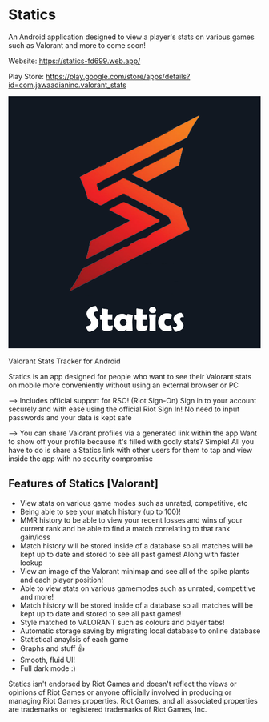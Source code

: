 # Statics
An Android application designed to view a player's stats on various games such as Valorant and more to come soon!

Website: https://statics-fd699.web.app/

Play Store: https://play.google.com/store/apps/details?id=com.jawaadianinc.valorant_stats

![Screenshot](fulllogo.png)

Valorant Stats Tracker for Android

Statics is an app designed for people who want to see their Valorant stats on mobile more conveniently without using an external browser or PC

--> Includes official support for RSO! (Riot Sign-On)
Sign in to your account securely and with ease using the official Riot Sign In!
No need to input passwords and your data is kept safe

--> You can share Valorant profiles via a generated link within the app
Want to show off your profile because it's filled with godly stats? Simple! All you have to do is share a Statics link with other users for them to tap and view inside the app with no security compromise

## Features of Statics [Valorant]
- View stats on various game modes such as unrated, competitive, etc
- Being able to see your match history (up to 100)!
- MMR history to be able to view your recent losses and wins of your current rank and be able to find a match correlating to that rank gain/loss
- Match history will be stored inside of a database so all matches will be kept up to date and stored to see all past games! Along with faster lookup
- View an image of the Valorant minimap and see all of the spike plants and each player position!
- Able to view stats on various gamemodes such as unrated, competitive and more!
- Match history will be stored inside of a database so all matches will be kept up to date and stored to see all past games!
- Style matched to VALORANT such as colours and player tabs!
- Automatic storage saving by migrating local database to online database
- Statistical anaylsis of each game
- Graphs and stuff 👍
- Smooth, fluid UI!
- Full dark mode :)


Statics isn't endorsed by Riot Games and doesn't reflect the views or opinions of Riot Games or anyone officially involved in producing or managing Riot Games properties.
Riot Games, and all associated properties are trademarks or registered trademarks of Riot Games, Inc.
